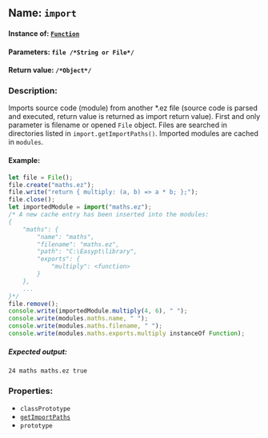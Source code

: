 ## Name: `import`

#### Instance of: [`Function`](Function.md)

#### Parameters: `file /*String or File*/`

#### Return value: `/*Object*/`

### Description:

Imports source code (module) from another *.ez file (source code is parsed and 
executed, return value is returned as import return value). First and only 
parameter is filename or opened `File` object. Files are searched in directories 
listed in `import.getImportPaths()`. Imported modules are cached in `modules`.

#### Example:

```js
let file = File();
file.create("maths.ez");
file.write("return { multiply: (a, b) => a * b; };");
file.close();
let importedModule = import("maths.ez");
/* A new cache entry has been inserted into the modules:
{
    "maths": {
        "name": "maths",
        "filename": "maths.ez",
        "path": "C:\Easypt\library",
        "exports": {
            "multiply": <function>
        }
    },
    ...
}*/
file.remove();
console.write(importedModule.multiply(4, 6), " ");
console.write(modules.maths.name, " ");
console.write(modules.maths.filename, " ");
console.write(modules.maths.exports.multiply instanceOf Function);
```

##### Expected output:

```
24 maths maths.ez true
```

### Properties:

- `classPrototype`
- [`getImportPaths`](import.getImportPaths.md)
- `prototype`


